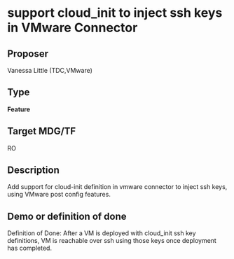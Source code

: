 # support cloud_init to inject ssh keys in VMware Connector #

## Proposer ##
Vanessa Little (TDC,VMware)

## Type ##
**Feature**

## Target MDG/TF ##
RO

## Description ##
Add support for cloud-init  definition in vmware connector to inject ssh keys,
using VMware post config features.


## Demo or definition of done ##
Definition of Done: After a VM is deployed with cloud_init ssh key definitions,
VM is reachable over ssh using those keys once deployment has completed.